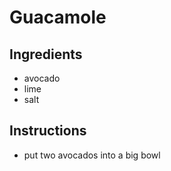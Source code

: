 # Guacamole 
## Ingredients 
* avocado
* lime
* salt
## Instructions
* put two avocados into a big bowl
